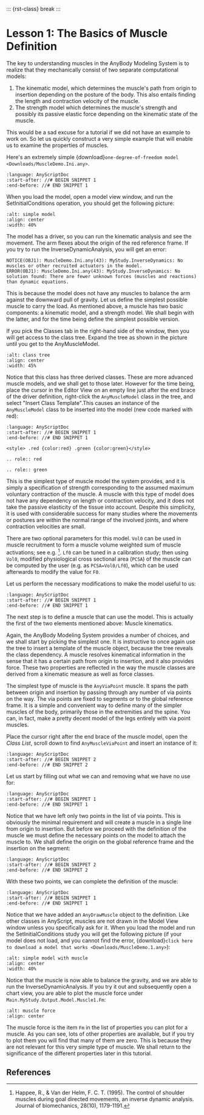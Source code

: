 ::: {rst-class} break
:::

# Lesson 1: The Basics of Muscle Definition

The key to understanding muscles in the AnyBody Modeling System is to
realize that they mechanically consist of two separate computational
models:

1. The kinematic model, which determines the muscle's path from origin
   to insertion depending on the posture of the body. This also entails
   finding the length and contraction velocity of the muscle.
2. The strength model which determines the muscle's strength and
   possibly its passive elastic force depending on the kinematic state
   of the muscle.

This would be a sad excuse for a tutorial if we did not have an example
to work on. So let us quickly construct a very simple example that will
enable us to examine the properties of muscles.

Here's an extremely simple {download}`one-degree-of-freedom model <Downloads/MuscleDemo.Ini.any>`.

```{literalinclude} Snippets/lesson1/snip.Muscles.main-1.any
:language: AnyScriptDoc
:start-after: //# BEGIN SNIPPET 1
:end-before: //# END SNIPPET 1
```

When you load the model, open a model view window, and run the
SetInitialConditions operation, you should get the following picture:

```{image} _static/lesson1/image1.jpeg
:alt: simple model
:align: center
:width: 40%
```

The model has a driver, so you can run the kinematic analysis and see
the movement. The arm flexes about the origin of the red reference
frame. If you try to run the InverseDynamicAnalysis, you will get an
error:

```none
NOTICE(OBJ1): MuscleDemo.Ini.any(43): MyStudy.InverseDynamics: No muscles or other recruited actuators in the model.
ERROR(OBJ1): MuscleDemo.Ini.any(43): MyStudy.InverseDynamics: No solution found: There are fewer unknown forces (muscles and reactions) than dynamic equations.
```

This is because the model does not have any muscles to balance the arm
against the downward pull of gravity. Let us define the simplest
possible muscle to carry the load. As mentioned above, a muscle has two
basic components: a kinematic model, and a strength model. We shall
begin with the latter, and for the time being define the simplest
possible version.

If you pick the Classes tab in the right-hand side of the window, then
you will get access to the class tree. Expand the tree as shown in the
picture until you get to the AnyMuscleModel.

```{image} _static/lesson1/image2.png
:alt: class tree
:align: center
:width: 45%
```

Notice that this class has three derived classes. These are more
advanced muscle models, and we shall get to those later. However for the
time being, place the cursor in the Editor View on an empty line just
after the end brace of the driver definition, right-click the
`AnyMuscleModel` class in the tree, and select "Insert Class
Template".This causes an instance of the `AnyMuscleModel` class to be
inserted into the model (new code marked with red):

```{literalinclude} Snippets/lesson1/snip.Muscles.main-2.any
:language: AnyScriptDoc
:start-after: //# BEGIN SNIPPET 1
:end-before: //# END SNIPPET 1
```

```{raw} html
<style> .red {color:red} .green {color:green}</style>
```

```{eval-rst}
.. role:: red
```

```{eval-rst}
.. role:: green
```

This is the simplest type of muscle model the system provides, and it is
simply a specification of strength corresponding to the assumed maximum
voluntary contraction of the muscle. A muscle with this type of model
does not have any dependency on length or contraction velocity, and it
does not take the passive elasticity of the tissue into account. Despite
this simplicity, it is used with considerable success for many studies
where the movements or postures are within the normal range of the
involved joints, and where contraction velocities are small.

There are two optional parameters for this model. `Vol0` can be used in muscle
recruitment to form a muscle volume weighted sum of muscle activations; see e.g.
[^cite_happee_van_der_hel_1995]. `Lf0` can be tuned in a calibration study; then
using `Vol0`, modified physiological cross sectional area (`PCSA`) of the
muscle can be computed by the user (e.g. as `PCSA=Vol0/Lf0`), which can be
used afterwards to modify the value for `F0`.

Let us perform the necessary modifications to make the model useful to
us:

```{literalinclude} Snippets/lesson1/snip.Muscles.main-3.any
:language: AnyScriptDoc
:start-after: //# BEGIN SNIPPET 1
:end-before: //# END SNIPPET 1
```

The next step is to define a muscle that can use the model. This is
actually the first of the two elements mentioned above: Muscle
kinematics.

Again, the AnyBody Modeling System provides a number of choices, and we
shall start by picking the simplest one. It is instructive to once again
use the tree to insert a template of the muscle object, because the tree
reveals the class dependency. A muscle resolves kinematical information
in the sense that it has a certain path from origin to insertion, and it
also provides force. These two properties are reflected in the way the
muscle classes are derived from a kinematic measure as well as force
classes.

The simplest type of muscle is the `AnyViaPoint` muscle. It spans the path
between origin and insertion by passing through any number of via points
on the way. The via points are fixed to segments or to the global
reference frame. It is a simple and convenient way to define many of the
simpler muscles of the body, primarily those in the extremities and the
spine. You can, in fact, make a pretty decent model of the legs entirely
with via point muscles.

Place the cursor right after the end brace of the muscle model, open the *Class*
*List*, scroll down to find `AnyMuscleViaPoint` and insert an instance of it:

```{literalinclude} Snippets/lesson1/snip.Muscles.main-3.any
:language: AnyScriptDoc
:start-after: //# BEGIN SNIPPET 2
:end-before: //# END SNIPPET 2
```

Let us start by filling out what we can and removing what we have no use
for:

```{literalinclude} Snippets/lesson1/snip.Muscles.main-4.any
:language: AnyScriptDoc
:start-after: //# BEGIN SNIPPET 1
:end-before: //# END SNIPPET 1
```

Notice that we have left only two points in the list of via points. This
is obviously the minimal requirement and will create a muscle in a
single line from origin to insertion. But before we proceed with the
definition of the muscle we must define the necessary points on the
model to attach the muscle to. We shall define the origin on the global
reference frame and the insertion on the segment:

```{literalinclude} Snippets/lesson1/snip.Muscles.main-4.any
:language: AnyScriptDoc
:start-after: //# BEGIN SNIPPET 2
:end-before: //# END SNIPPET 2
```

With these two points, we can complete the definition of the muscle:

```{literalinclude} Snippets/lesson1/snip.Muscles.main-5.any
:language: AnyScriptDoc
:start-after: //# BEGIN SNIPPET 1
:end-before: //# END SNIPPET 1
```

Notice that we have added an `AnyDrawMuscle` object to the definition.
Like other classes in AnyScript, muscles are not drawn in the Model View
window unless you specifically ask for it. When you load the model and
run the SetInitialConditions study you will get the following picture
(if your model does not load, and you cannot find the error, 
{download}`click here to download a model that works <Downloads/MuscleDemo.1.any>`):

```{image} _static/lesson1/image4.jpeg
:alt: simple model with muscle
:align: center
:width: 40%
```

Notice that the muscle is now able to balance the gravity, and we are
able to run the InverseDynamicAnalysis. If you try it out and
subsequently open a chart view, you are able to plot the muscle force under
`Main.MyStudy.Output.Model.Muscle1.Fm`:

```{image} _static/lesson1/image5.png
:alt: muscle force
:align: center
```

The muscle force is the item `Fm` in the list of properties you can plot
for a muscle. As you can see, lots of other properties are available,
but if you try to plot them you will find that many of them are zero.
This is because they are not relevant for this very simple type of
muscle. We shall return to the significance of the different properties
later in this tutorial.

## References

[^cite_happee_van_der_hel_1995]: Happee, R., & Van der Helm, F. C. T. (1995). The control of shoulder muscles during goal
    directed movements, an inverse dynamic analysis. Journal of biomechanics, 28(10), 1179-1191.
